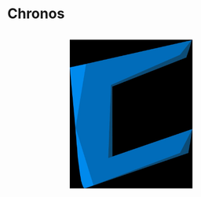 <style>
    .main {
        text-align: center;
    }

    .logo {
        width: 250px;
    }
</style>

# Chronos

<br>

<div class="main">
    <img class="logo" src="./assets/logo.png">
</div>

